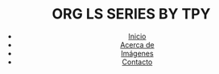 
<!DOCTYPE html>
<html lang="es">
<head>
    <meta charset="UTF-8">
    <meta name="viewport" content="width=device-width, initial-scale=1.0">
    <title>ORG LS SERIES BY TPY</title>
    <link rel="stylesheet" href="styles.css">
</head>
<body>
    <header>
        <h1>ORG LS SERIES BY TPY</h1>
        <nav>
            <ul>
                <li><a href="#home">Inicio</a></li>
                <li><a href="#about">Acerca de</a></li>
                <li><a href="#images">Imágenes</a></li>
                <li><a href="#contact">Contacto</a></li>
            </ul>
        </nav>
    </header>
</body>
</html>
